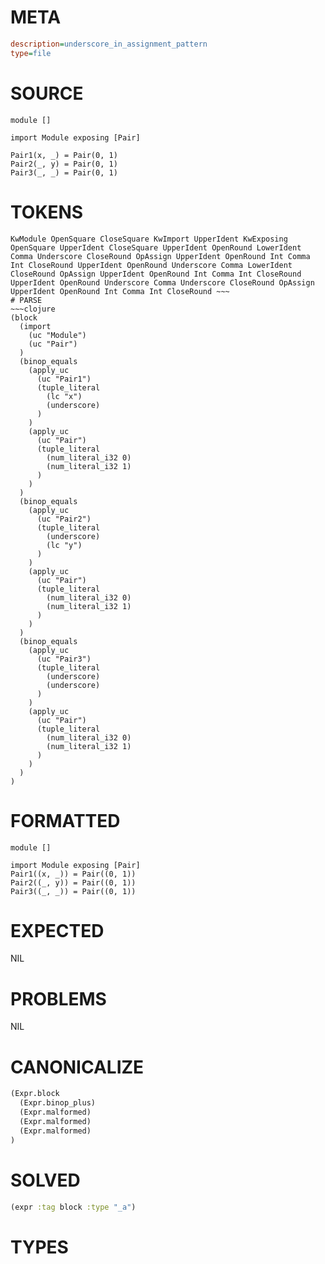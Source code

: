 # META
~~~ini
description=underscore_in_assignment_pattern
type=file
~~~
# SOURCE
~~~roc
module []

import Module exposing [Pair]

Pair1(x, _) = Pair(0, 1)
Pair2(_, y) = Pair(0, 1)
Pair3(_, _) = Pair(0, 1)
~~~
# TOKENS
~~~text
KwModule OpenSquare CloseSquare KwImport UpperIdent KwExposing OpenSquare UpperIdent CloseSquare UpperIdent OpenRound LowerIdent Comma Underscore CloseRound OpAssign UpperIdent OpenRound Int Comma Int CloseRound UpperIdent OpenRound Underscore Comma LowerIdent CloseRound OpAssign UpperIdent OpenRound Int Comma Int CloseRound UpperIdent OpenRound Underscore Comma Underscore CloseRound OpAssign UpperIdent OpenRound Int Comma Int CloseRound ~~~
# PARSE
~~~clojure
(block
  (import
    (uc "Module")
    (uc "Pair")
  )
  (binop_equals
    (apply_uc
      (uc "Pair1")
      (tuple_literal
        (lc "x")
        (underscore)
      )
    )
    (apply_uc
      (uc "Pair")
      (tuple_literal
        (num_literal_i32 0)
        (num_literal_i32 1)
      )
    )
  )
  (binop_equals
    (apply_uc
      (uc "Pair2")
      (tuple_literal
        (underscore)
        (lc "y")
      )
    )
    (apply_uc
      (uc "Pair")
      (tuple_literal
        (num_literal_i32 0)
        (num_literal_i32 1)
      )
    )
  )
  (binop_equals
    (apply_uc
      (uc "Pair3")
      (tuple_literal
        (underscore)
        (underscore)
      )
    )
    (apply_uc
      (uc "Pair")
      (tuple_literal
        (num_literal_i32 0)
        (num_literal_i32 1)
      )
    )
  )
)
~~~
# FORMATTED
~~~roc
module []

import Module exposing [Pair]
Pair1((x, _)) = Pair((0, 1))
Pair2((_, y)) = Pair((0, 1))
Pair3((_, _)) = Pair((0, 1))
~~~
# EXPECTED
NIL
# PROBLEMS
NIL
# CANONICALIZE
~~~clojure
(Expr.block
  (Expr.binop_plus)
  (Expr.malformed)
  (Expr.malformed)
  (Expr.malformed)
)
~~~
# SOLVED
~~~clojure
(expr :tag block :type "_a")
~~~
# TYPES
~~~roc
~~~
